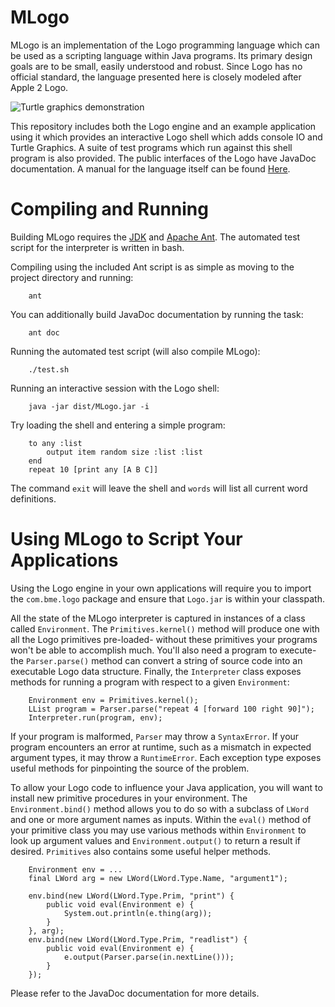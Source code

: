MLogo
=====

MLogo is an implementation of the Logo programming language which can be used as a scripting language within Java programs. Its primary design goals are to be small, easily understood and robust. Since Logo has no official standard, the language presented here is closely modeled after Apple 2 Logo.

![Turtle graphics demonstration](http://i.imgur.com/VyqKHEX.gif)

This repository includes both the Logo engine and an example application using it which provides an interactive Logo shell which adds console IO and Turtle Graphics. A suite of test programs which run against this shell program is also provided. The public interfaces of the Logo have JavaDoc documentation. A manual for the language itself can be found [Here](https://github.com/JohnEarnest/MLogo/blob/master/manual.md).

Compiling and Running
=====================

Building MLogo requires the [JDK](http://www.oracle.com/technetwork/java/javase/downloads/index.html) and [Apache Ant](http://ant.apache.org/manual/install.html). The automated test script for the interpreter is written in bash.

Compiling using the included Ant script is as simple as moving to the project directory and running:

		ant

You can additionally build JavaDoc documentation by running the task:

		ant doc

Running the automated test script (will also compile MLogo):

		./test.sh

Running an interactive session with the Logo shell:

		java -jar dist/MLogo.jar -i

Try loading the shell and entering a simple program:

		to any :list
			output item random size :list :list
		end
		repeat 10 [print any [A B C]]

The command `exit` will leave the shell and `words` will list all current word definitions.

Using MLogo to Script Your Applications
=======================================

Using the Logo engine in your own applications will require you to import the `com.bme.logo` package and ensure that `Logo.jar` is within your classpath.

All the state of the MLogo interpreter is captured in instances of a class called `Environment`. The `Primitives.kernel()` method will produce one with all the Logo primitives pre-loaded- without these primitives your programs won't be able to accomplish much. You'll also need a program to execute- the `Parser.parse()` method can convert a string of source code into an executable Logo data structure. Finally, the `Interpreter` class exposes methods for running a program with respect to a given `Environment`:

		Environment env = Primitives.kernel();
		LList program = Parser.parse("repeat 4 [forward 100 right 90]");
		Interpreter.run(program, env);

If your program is malformed, `Parser` may throw a `SyntaxError`. If your program encounters an error at runtime, such as a mismatch in expected argument types, it may throw a `RuntimeError`. Each exception type exposes useful methods for pinpointing the source of the problem.

To allow your Logo code to influence your Java application, you will want to install new primitive procedures in your environment. The `Environment.bind()` method allows you to do so with a subclass of `LWord` and one or more argument names as inputs. Within the `eval()` method of your primitive class you may use various methods within `Environment` to look up argument values and `Environment.output()` to return a result if desired. `Primitives` also contains some useful helper methods.

		Environment env = ...
		final LWord arg = new LWord(LWord.Type.Name, "argument1");

		env.bind(new LWord(LWord.Type.Prim, "print") {
			public void eval(Environment e) {
				System.out.println(e.thing(arg));
			}
		}, arg);
		env.bind(new LWord(LWord.Type.Prim, "readlist") {
			public void eval(Environment e) {
				e.output(Parser.parse(in.nextLine()));
			}
		});

Please refer to the JavaDoc documentation for more details.